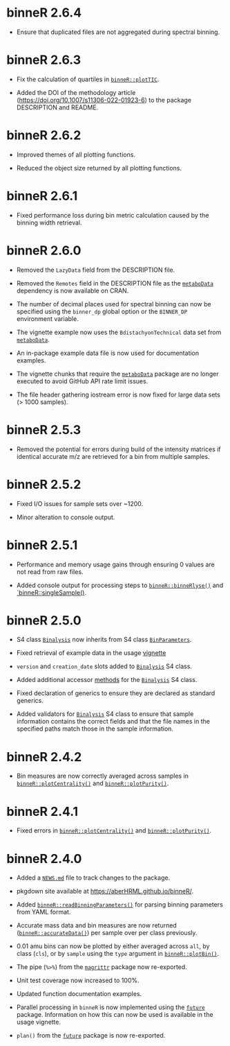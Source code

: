 # binneR 2.6.4

* Ensure that duplicated files are not aggregated during spectral binning.

# binneR 2.6.3

* Fix the calculation of quartiles in [`binneR::plotTIC`](https://aberhrml.github.io/binneR/reference/plotTIC.html).  

* Added the DOI of the methodology article (https://doi.org/10.1007/s11306-022-01923-6) to the package DESCRIPTION and README. 

# binneR 2.6.2

* Improved themes of all plotting functions.

* Reduced the object size returned by all plotting functions.

# binneR 2.6.1

* Fixed performance loss during bin metric calculation caused by the binning width retrieval.

# binneR 2.6.0

* Removed the `LazyData` field from the DESCRIPTION file.

* Removed the `Remotes` field in the DESCRIPTION file as the [`metaboData`](https://aberhrml.github.io/metaboData/) dependency is now available on CRAN.

* The number of decimal places used for spectral binning can now be specified using the `binner_dp` global option or the `BINNER_DP` environment variable.

* The vignette example now uses the `BdistachyonTechnical` data set from [`metaboData`](https://aberhrml.github.io/metaboData/).

* An in-package example data file is now used for documentation examples.

* The vignette chunks that require the [`metaboData`](https://aberhrml.github.io/metaboData/) package are no longer executed to avoid GitHub API rate limit issues.

* The file header gathering iostream error is now fixed for large data sets (> 1000 samples).

# binneR 2.5.3

* Removed the potential for errors during build of the intensity matrices if identical accurate m/z are retrieved for a bin from multiple samples. 

# binneR 2.5.2

* Fixed I/O issues for sample sets over ~1200.

* Minor alteration to console output.

# binneR 2.5.1

* Performance and memory usage gains through ensuring 0 values are not read from raw files.

* Added console output for processing steps to [`binneR::binneRlyse()`](https://aberhrml.github.io/binneR/reference/binneRlyse.html) and [`binneR::singleSample()](https://aberhrml.github.io/binneR/reference/singleSample.html).

# binneR 2.5.0

* S4 class [`Binalysis`](https://aberhrml.github.io/binneR/reference/Binalysis-class.html) now inherits from S4 class [`BinParameters`](https://aberhrml.github.io/binneR/reference/BinParameters-class.html).

* Fixed retrieval of example data in the usage [vignette](https://aberhrml.github.io/binneR/articles/binneR.html)

* `version` and `creation_date` slots added to [`Binalysis`](https://aberhrml.github.io/binneR/reference/Binalysis-class.html) S4 class.

* Added additional accessor [methods](https://aberhrml.github.io/binneR/reference/results.html) for the [`Binalysis`](https://aberhrml.github.io/binneR/reference/Binalysis-class.html) S4 class.

* Fixed declaration of generics to ensure they are declared as standard generics.

* Added validators for [`Binalysis`](https://aberhrml.github.io/binneR/reference/Binalysis-class.html) S4 class to ensure that sample information contains the correct fields and that the file names in the specified paths match those in the sample information.

# binneR 2.4.2

* Bin measures are now correctly averaged across samples in [`binneR::plotCentrality()`](https://aberHRML.github.io/binneR/reference/plotCentrality.html) and [`binneR::plotPurity()`](https://aberHRML.github.io/binneR/reference/plotPurity.html).

# binneR 2.4.1

* Fixed errors in [`binneR::plotCentrality()`](https://aberHRML.github.io/binneR/reference/plotCentrality.html) and [`binneR::plotPurity()`](https://aberHRML.github.io/binneR/reference/plotPurity.html).

# binneR 2.4.0

* Added a [`NEWS.md`](https://aberHRML.github.io/binneR/news/index.html) file to track changes to the package.

* pkgdown site available at <https://aberHRML.github.io/binneR/>.

* Added [`binneR::readBinningParameters()`](https://aberHRML.github.io/binneR/reference/readBinningParameters.html) for parsing binning parameters from YAML format.

* Accurate mass data and bin measures are now returned ([`binneR::accurateData()`](https://aberHRML.github.io/binneR/reference/accurateData.html)) per sample over per class previously.

* 0.01 amu bins can now be plotted by either averaged across `all`, by class (`cls`), or by `sample` using the `type` argument in [`binneR::plotBin()`](https://aberHRML.github.io/binneR/reference/plotBin.html).

* The pipe (`%>%`) from the [`magrittr`](https://magrittr.tidyverse.org/) package now re-exported.

* Unit test coverage now increased to 100%.

* Updated function documentation examples.

* Parallel processing in `binneR` is now implemented using the [`future`](https://cran.r-project.org/package=future) package.
Information on how this can now be used is available in the usage vignette.

* `plan()` from the [`future`](https://cran.r-project.org/package=future) package is now  re-exported.
